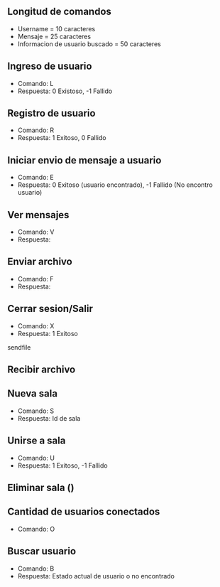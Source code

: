 ## Longitud de comandos
- Username = 10 caracteres
- Mensaje = 25 caracteres
- Informacion de usuario buscado = 50 caracteres

## Ingreso de usuario
- Comando: L<Username>
- Respuesta: 0 Existoso, -1 Fallido

## Registro de usuario
- Comando: R<Username>
- Respuesta: 1 Exitoso, 0 Fallido

## Iniciar envio de mensaje a usuario
- Comando: E<Username>
- Respuesta: 0 Exitoso (usuario encontrado), -1 Fallido (No encontro usuario)

## Ver mensajes
- Comando: V
- Respuesta: 

## Enviar archivo
- Comando: F<Directorio><Username>
- Respuesta: 

## Cerrar sesion/Salir
- Comando: X
- Respuesta: 1 Exitoso

sendfile
## Recibir archivo


## Nueva sala
- Comando: S
- Respuesta: Id de sala

## Unirse a sala
- Comando: U <Id sala>
- Respuesta: 1 Exitoso,  -1 Fallido

## Eliminar sala ()
## Cantidad de usuarios conectados
- Comando: O

## Buscar usuario
- Comando: B <Username>
- Respuesta: Estado actual de usuario o no encontrado
